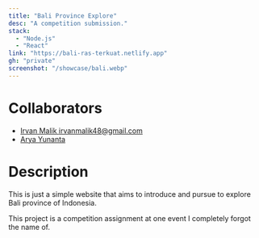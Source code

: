 ```yaml
---
title: "Bali Province Explore"
desc: "A competition submission."
stack:
  - "Node.js"
  - "React"
link: "https://bali-ras-terkuat.netlify.app"
gh: "private"
screenshot: "/showcase/bali.webp"
---
```


# Collaborators

- [Irvan Malik <irvanmalik48@gmail.com>](https://github.com/irvanmalik48)
- [Arya Yunanta](https://github.com/aryahmph)

# Description

This is just a simple website that aims to introduce and pursue to explore Bali province of Indonesia.

This project is a competition assignment at one event I completely forgot the name of.
